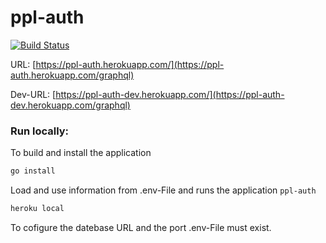 # ppl-auth

[![Build Status](https://travis-ci.org/ob-vss-ss18/ppl-auth.svg?branch=master)](https://travis-ci.org/ob-vss-ss18/ppl-auth)

URL: [https://ppl-auth.herokuapp.com/](https://ppl-auth.herokuapp.com/graphql)

Dev-URL: [https://ppl-auth-dev.herokuapp.com/](https://ppl-auth-dev.herokuapp.com/graphql)


### Run locally:

To build and install the application
```sh
go install
```
Load and use information from .env-File and runs the application `ppl-auth`
```sh
heroku local
```
To cofigure the datebase URL and the port .env-File must exist.